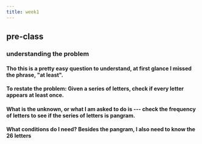 ```yaml
---
title: week1
---
```


## pre-class
### understanding the problem
#### Tho this is a pretty easy question to understand, at first glance I missed the phrase, "at least".
#### To restate the problem: Given a series of letters, check if every letter appears at least once.
#### What is the unknown, or what I am asked to do is --- check the frequency of letters to see if the series of letters is pangram.
#### What conditions do I need? Besides the pangram, I also need to know the 26 letters
###
